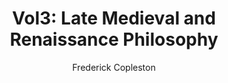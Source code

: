 ---
author: Frederick Copleston
title: 'Vol3: Late Medieval and Renaissance Philosophy'
layout: book
---